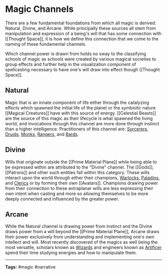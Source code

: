 # Magic Channels
There are a few fundamental foundations from which all magic is derived: Natural, Divine, and Arcane. While principally these sources all stem from manipulation and expression of a being's will that has some connection with [[Thought Space]], it is how we define this connection that we come to the naming of these fundamental channels.

Which channel power is drawn from holds no sway to the classifying schools of magic as schools were created by various magical societies to group effects and further help in the visualization component of spellcasting necessary to have one's will draw into effect though [[Thought Space]].

## Natural
Magic that is an innate component of life either through the catalyzing effects which spawned the initial life of the planet or the symbiotic nature [[Magical Creatures]] have with this source of energy. [[Celestial Beasts]] are the source of this magic as their lifecycle is what spawned the living world, and invocations through this channel are more done through instinct than a higher intelligence. Practitioners of this channel are: [Sorcerers](https://www.dndbeyond.com/classes/sorcerer), [Druids](https://www.dndbeyond.com/classes/druid), [Monks](https://www.dndbeyond.com/classes/monk), [Rangers](https://www.dndbeyond.com/classes/ranger), and [Bards](https://www.dndbeyond.com/classes/bard).

## Divine
Wills that originate outside the [[Prime Material Plane]] while being able to be expressed within are attributed to the "Divine" channel. The [[Gods]], [[Patrons]] and other such entities fall within this category. These wills interact upon the world through either their champions, [Warlocks](https://www.dndbeyond.com/classes/warlock), [Paladins](https://www.dndbeyond.com/classes/paladin), and [Clerics](https://www.dndbeyond.com/classes/cleric) or by forming their own [[Avatars]]. Champions drawing power from their connection to these extraplanar wills are less expressing their own intent when casting and more so allowing themselves to be more deeply connected and influenced by the greater power.

## Arcane
While the Natural channel is drawing power from instinct and the Divine draws power from a will beyond the [[Prime Material Plane]], Arcane draws their power exclusively from understanding and implementing one's own intellect and will. Most recently discovered of the magics as well being the most versatile, scholars known as [Wizards](https://www.dndbeyond.com/classes/wizard) and engineers known as [Artificer](https://www.dndbeyond.com/classes/artificer) spend their time studying energies and how to manipulate them.

---
**Tags:** #magic #narrative 